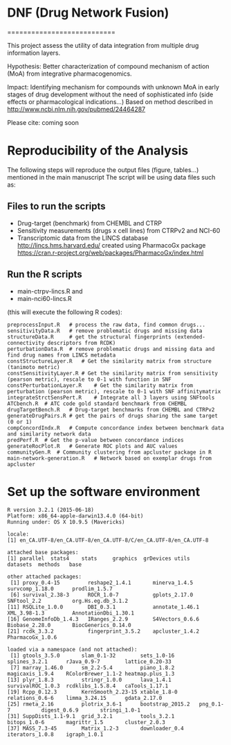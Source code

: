 # DNF (Drug Network Fusion)
===========================

This project assess the utility of data integration from multiple drug information layers.

Hypothesis: Better characterization of compound mechanism of action (MoA) from integrative pharmacogenomics.

Impact: Identifying mechanism for compounds with unknown MoA in early stages of drug development without the need 
of sophisticated info (side effects or pharmacological indications...) 
Based on method described in http://www.ncbi.nlm.nih.gov/pubmed/24464287

Please cite: coming soon

# Reproducibility of the Analysis 

The following steps will reproduce the output files (figure, tables...) mentioned in the main manuscript
The script will be using data files such as:

## Files to run the scripts 

- Drug-target (benchmark) from CHEMBL and CTRP
- Sensitivity measurements (drugs x cell lines) from CTRPv2 and NCI-60
- Transcriptomic data from the LINCS database http://lincs.hms.harvard.edu/ created using PharmacoGx package https://cran.r-project.org/web/packages/PharmacoGx/index.html

## Run the R scripts 

* main-ctrpv-lincs.R and 
* main-nci60-lincs.R

(this will execute the following R codes):

```
preprocessInput.R 	# process the raw data, find common drugs...
sensitivityData.R 	# remove problematic drugs and missing data
structureData.R 	# get the structural fingerprints (extended-connectivity descriptors from RCDK)
perturbationData.R 	# remove problematic drugs and missing data and find drug names from LINCS metadata
constStructureLayer.R 	# Get the similarity matrix from structure (tanimoto metric)
constSensitivityLayer.R	# Get the similarity matrix from sensitivity (pearson metric), rescale to 0-1 with function in SNF
constPerturbationLayer.R	# Get the similarity matrix from perturbation (pearson metric), rescale to 0-1 with SNF affinitymatrix
integrateStrctSensPert.R	# Integrate all 3 layers using SNFtools
ATCbench.R	# ATC code gold standard benchmark from CHEMBL
drugTargetBench.R	# Drug-target benchmarks from CHEMBL and CTRPv2
generateDrugPairs.R	# get the pairs of drugs sharing the same target (0 or 1)
compConcordIndx.R	# Compute concordance index between benchmark data and similarity network data
predPerf.R	# Get the p-value between concordance indices
generateRocPlot.R	# Generate ROC plots and AUC values
communityGen.R	# Community clustering from apcluster package in R
main-network-generation.R	# Network based on exemplar drugs from apcluster

```

# Set up the software environment

```
R version 3.2.1 (2015-06-18)
Platform: x86_64-apple-darwin13.4.0 (64-bit)
Running under: OS X 10.9.5 (Mavericks)

locale:
[1] en_CA.UTF-8/en_CA.UTF-8/en_CA.UTF-8/C/en_CA.UTF-8/en_CA.UTF-8

attached base packages:
[1] parallel  stats4    stats     graphics  grDevices utils     datasets  methods   base     

other attached packages:
 [1] proxy_0.4-15         reshape2_1.4.1       minerva_1.4.5        survcomp_1.18.0      prodlim_1.5.7       
 [6] survival_2.38-3      ROCR_1.0-7           gplots_2.17.0        SNFtool_2.2          org.Hs.eg.db_3.1.2  
[11] RSQLite_1.0.0        DBI_0.3.1            annotate_1.46.1      XML_3.98-1.3         AnnotationDbi_1.30.1
[16] GenomeInfoDb_1.4.3   IRanges_2.2.9        S4Vectors_0.6.6      Biobase_2.28.0       BiocGenerics_0.14.0 
[21] rcdk_3.3.2           fingerprint_3.5.2    apcluster_1.4.2      PharmacoGx_1.0.6    

loaded via a namespace (and not attached):
 [1] gtools_3.5.0       slam_0.1-32        sets_1.0-16        splines_3.2.1      rJava_0.9-7        lattice_0.20-33   
 [7] marray_1.46.0      sm_2.2-5.4         piano_1.8.2        magicaxis_1.9.4    RColorBrewer_1.1-2 heatmap.plus_1.3  
[13] plyr_1.8.3         stringr_1.0.0      lava_1.4.1         survivalROC_1.0.3  rcdklibs_1.5.8.4   caTools_1.17.1    
[19] Rcpp_0.12.3        KernSmooth_2.23-15 xtable_1.8-0       relations_0.6-6    limma_3.24.15      gdata_2.17.0      
[25] rmeta_2.16         plotrix_3.6-1      bootstrap_2015.2   png_0.1-7          digest_0.6.9       stringi_1.0-1     
[31] SuppDists_1.1-9.1  grid_3.2.1         tools_3.2.1        bitops_1.0-6       magrittr_1.5       cluster_2.0.3     
[37] MASS_7.3-45        Matrix_1.2-3       downloader_0.4     iterators_1.0.8    igraph_1.0.1 

```